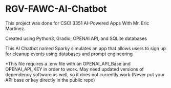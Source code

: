 # RGV-FAWC-AI-Chatbot

This project was done for CSCI 3351 AI-Powered Apps With Mr. Eric Martinez. 

Created using Python3, Gradio, OPENAI API, and SQLite databases 

This AI Chatbot named Sparky simulates an app that allows users to sign up for cleanup events using databases and prompt engineering 

*This file requires a .env file with an OPENAI_API_Base and OPENAI_API_KEY in order to work. May need updated versions of dependency software as well, so it does not currently work
(Never put your API base or key directly in the public repo)


